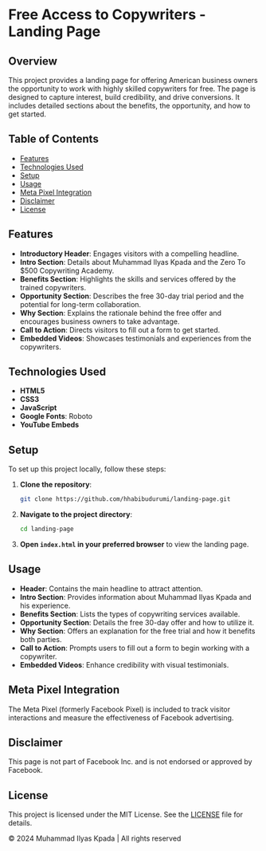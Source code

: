 # Free Access to Copywriters - Landing Page

## Overview

This project provides a landing page for offering American business owners the opportunity to work with highly skilled copywriters for free. The page is designed to capture interest, build credibility, and drive conversions. It includes detailed sections about the benefits, the opportunity, and how to get started.

## Table of Contents

- [Features](#features)
- [Technologies Used](#technologies-used)
- [Setup](#setup)
- [Usage](#usage)
- [Meta Pixel Integration](#meta-pixel-integration)
- [Disclaimer](#disclaimer)
- [License](#license)

## Features

- **Introductory Header**: Engages visitors with a compelling headline.
- **Intro Section**: Details about Muhammad Ilyas Kpada and the Zero To $500 Copywriting Academy.
- **Benefits Section**: Highlights the skills and services offered by the trained copywriters.
- **Opportunity Section**: Describes the free 30-day trial period and the potential for long-term collaboration.
- **Why Section**: Explains the rationale behind the free offer and encourages business owners to take advantage.
- **Call to Action**: Directs visitors to fill out a form to get started.
- **Embedded Videos**: Showcases testimonials and experiences from the copywriters.

## Technologies Used

- **HTML5**
- **CSS3**
- **JavaScript**
- **Google Fonts**: Roboto
- **YouTube Embeds**

## Setup

To set up this project locally, follow these steps:

1. **Clone the repository**:
    ```bash
    git clone https://github.com/hhabibudurumi/landing-page.git
    ```
2. **Navigate to the project directory**:
    ```bash
    cd landing-page
    ```
3. **Open `index.html` in your preferred browser** to view the landing page.

## Usage

- **Header**: Contains the main headline to attract attention.
- **Intro Section**: Provides information about Muhammad Ilyas Kpada and his experience.
- **Benefits Section**: Lists the types of copywriting services available.
- **Opportunity Section**: Details the free 30-day offer and how to utilize it.
- **Why Section**: Offers an explanation for the free trial and how it benefits both parties.
- **Call to Action**: Prompts users to fill out a form to begin working with a copywriter.
- **Embedded Videos**: Enhance credibility with visual testimonials.

## Meta Pixel Integration

The Meta Pixel (formerly Facebook Pixel) is included to track visitor interactions and measure the effectiveness of Facebook advertising.

## Disclaimer

This page is not part of Facebook Inc. and is not endorsed or approved by Facebook.

## License

This project is licensed under the MIT License. See the [LICENSE](LICENSE) file for details.

&copy; 2024 Muhammad Ilyas Kpada | All rights reserved
